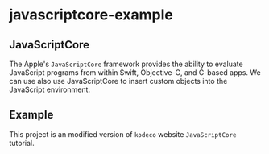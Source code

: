 # javascriptcore-example

## JavaScriptCore

The Apple's `JavaScriptCore` framework provides the ability to evaluate JavaScript programs from within Swift, Objective-C, and C-based apps. We can use also use JavaScriptCore to insert custom objects into the JavaScript environment.

## Example

This project is an modified version of `kodeco` website `JavaScriptCore` tutorial.  
